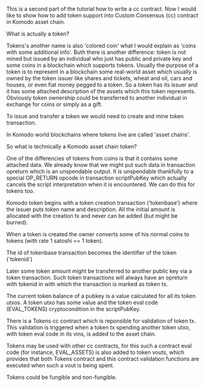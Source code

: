 This is a second part of the tutorial how to write a cc contract.
Now I would like to show how to add token support into Custom Consensus (cc) contract in Komodo asset chain.

What is actually a token?

Tokens's another name is also 'colored coin' what I would explain as 'coins with some additional info'. Buth there is another difference: 
token is not mined but issued by an individual who just has public and private key and some coins in a blockchain which supports tokens.
Usually the purpose of a token is to represent in a blockchain some real-world asset which usually is owned by the token issuer like shares and tickets, wheat and oil, cars and houses, or even fiat money pegged to a token.
So a token has its issuer and it has some attached description of the assets which this token represents. Obviously token ownership could be transferred to another individual in exchange for coins or simply as a gift. 

To issue and transfer a token we would need to create and mine token transaction. 

In Komodo world blockchains where tokens live are called 'asset chains'.

So what is technically a Komodo asset chain token?

One of the differencies of tokens from coins is that it contains some attached data.
We already know that we might put such data in transaction opreturn which is an unspendable output. It is unspendable thankfully to a special OP_RETURN opcode in transaction scriptPubKey which actually cancels the script interpretation when it is encountered. We can do  this for tokens too.

Komodo token begins with a token creation transaction ('tokenbase') where the issuer puts token name and description. All the initial amount is allocated with the creation tx and never can be added (but might be burned). 

When a token is created the owner converts some of his normal coins to tokens (with rate 1 satoshi == 1 token).

The id of tokenbase transaction becomes the identifier of the token (\`tokenid\`)

Later some token amount might be transferred to another public key via a token transaction. Such token transactions will always have an opreturn with tokenid in with which the transaction is marked as token tx. 

The current token balance of a pubkey is a value calculated for all its token utxos. A token utxo has some value and the token eval code (EVAL_TOKENS) cryptocondition in the scriptPubKey. 

There is a Tokens cc contract which is reponsible for validation of token tx. This validation is triggered when a token tx spending another token utxo, with token eval code in its vins, is added to the asset chain.

Tokens may be used with other cc contracts, for this such a contract eval code (for instance, EVAL_ASSETS) is also added to token vouts, which provides that both Tokens contract and this contract validation functions are executed when such a vout is being spent.

Tokens could be fungible and non-fungible.

